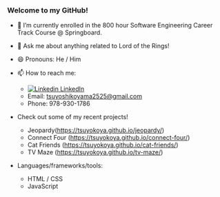 ### Welcome to my GitHub!

- 🌱 I’m currently enrolled in the 800 hour Software Engineering Career Track Course @ Springboard.
- 💬 Ask me about anything related to Lord of the Rings!
- 😄 Pronouns: He / Him
- 📫 How to reach me: 
  - [![Linkedin](https://i.stack.imgur.com/gVE0j.png) LinkedIn](https://www.linkedin.com/in/tsuyoshi-koyama-2018/)
  - Email: tsuyoshikoyama2525@gmail.com
  - Phone: 978-930-1786

- Check out some of my recent projects!
  - Jeopardy(https://tsuyokoya.github.io/jeopardy/)
  - Connect Four (https://tsuyokoya.github.io/connect-four/)
  - Cat Friends (https://tsuyokoya.github.io/cat-friends/)
  - TV Maze (https://tsuyokoya.github.io/tv-maze/)

- Languages/frameworks/tools: 
  - HTML / CSS
  - JavaScript
<!--   - Python
  - Flask
  - Node
  - Express
  - React
  - SQL
  - MongoDB/Mongoose
  - Git -->
